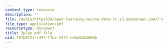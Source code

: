 ```yaml
---
content_type: resource
description: ''
file: /media/https%3A/open-learning-course-data-rc.s3.amazonaws.com/7-014-introductory-biology-spring-2005/f8fb8721c397f7bc2477ceba53b386bb_lm8ywGl9AIQ.pdf
file_type: application/pdf
resourcetype: Document
title: 3play pdf file
uid: f8fb8721-c397-f7bc-2477-ceba53b386bb
---
```

